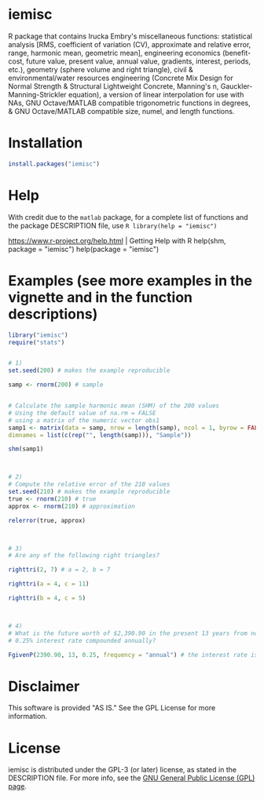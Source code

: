# iemisc

R package that contains Irucka Embry's miscellaneous functions: statistical analysis [RMS, coefficient of variation (CV), approximate and relative error, range, harmonic mean, geometric mean], engineering economics (benefit-cost, future value, present value, annual value, gradients, interest, periods, etc.), geometry (sphere volume and right triangle), civil &  environmental/water resources engineering (Concrete Mix Design for Normal Strength & Structural Lightweight Concrete, Manning's n, Gauckler-Manning-Strickler equation), a version of linear interpolation for use with NAs, GNU Octave/MATLAB compatible trigonometric functions in degrees, & GNU Octave/MATLAB compatible size, numel, and length functions.



# Installation

```R
install.packages("iemisc")
```


# Help

With credit due to the `matlab` package, for a complete list of functions and the package DESCRIPTION file, use `R library(help = "iemisc")`

https://www.r-project.org/help.html | Getting Help with R
help(shm, package = "iemisc")
help(package = "iemisc")




# Examples (see more examples in the vignette and in the function descriptions)

```R
library("iemisc")
require("stats")


# 1)
set.seed(200) # makes the example reproducible

samp <- rnorm(200) # sample


# Calculate the sample harmonic mean (SHM) of the 200 values
# Using the default value of na.rm = FALSE
# using a matrix of the numeric vector obs1
samp1 <- matrix(data = samp, nrow = length(samp), ncol = 1, byrow = FALSE,
dimnames = list(c(rep("", length(samp))), "Sample"))

shm(samp1)



# 2)
# Compute the relative error of the 210 values
set.seed(210) # makes the example reproducible
true <- rnorm(210) # true
approx <- rnorm(210) # approximation

relerror(true, approx)



# 3)
# Are any of the following right triangles?

righttri(2, 7) # a = 2, b = 7

righttri(a = 4, c = 11)

righttri(b = 4, c = 5)



# 4)
# What is the future worth of $2,390.90 in the present 13 years from now with a
# 0.25% interest rate compounded annually?

FgivenP(2390.90, 13, 0.25, frequency = "annual") # the interest rate is 0.25%
```


# Disclaimer

This software is provided "AS IS." See the GPL License for more information.


# License

iemisc is distributed under the GPL-3 (or later) license, as stated in the DESCRIPTION file. For more info, see the [GNU General Public License (GPL) page](https://gnu.org/licenses/gpl.html).
